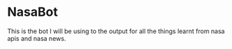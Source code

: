 # NasaBot
This is the bot I will be using to the output for all the things learnt from nasa apis and nasa news.

